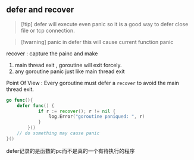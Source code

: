 
## defer and recover 

>[!tip] defer will execute even panic 
>so it is a good way to defer close file or tcp connection. 

>[!warning] panic in defer 
>this will cause current function panic

recover : capture the painc and make


1. main thread exit , goroutine will exit forcely. 
2. any goroutine panic just like main thread exit

Point Of View : Every goroutine must defer a `recover` to avoid the main thread exit. 

```go
go func(){
    defer func() {
            if r := recover(); r != nil {
                log.Error("goroutine paniqued: ", r)
            }
        }()
    // do something may cause panic 
}() 
```

defer记录的是函数的pc而不是真的一个有待执行的程序

